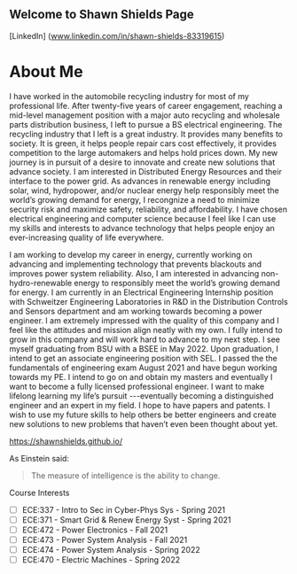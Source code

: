 ## Welcome to Shawn Shields Page

[LinkedIn] (www.linkedin.com/in/shawn-shields-83319615)

# About Me
I have worked in the automobile recycling industry for most of my professional life. After twenty-five years of career engagement, reaching a mid-level management position with a major auto recycling and wholesale parts distribution business, I left to pursue a BS electrical engineering. The recycling industry that I left is a great industry. It provides many benefits to society. It is green, it helps people repair cars cost effectively, it provides competition to the large automakers and helps hold prices down. My new journey is in pursuit of a desire to innovate and create new solutions that advance society. I am interested in Distributed Energy Resources and their interface to the power grid.  As advances in renewable energy including solar, wind, hydropower, and/or nuclear energy help responsibly meet the world’s growing demand for energy, I recongnize a need to minimize security risk and maximize safety, reliability, and affordability. I have chosen electrical engineering and computer science because I feel like I can use my skills and interests to advance technology that helps people enjoy an ever-increasing quality of life everywhere.

I am working to develop my career in energy, currently working on advancing and implementing technology that prevents blackouts and improves power system reliability. Also, I am interested in advancing non-hydro-renewable energy  to responsibly meet the world’s growing demand for energy. I am currently in an Electrical Engineering Internship position with Schweitzer Engineering Laboratories in R&D in the Distribution Controls and Sensors department and am working towards becoming a power engineer. I am extremely impressed with the quality of this company and I feel like the attitudes and mission align neatly with my own. I fully intend to grow in this company and will work hard to advance to my next step. I see myself graduating from BSU with a BSEE in May 2022. Upon graduation, I intend to get an associate engineering position with SEL. I passed the the fundamentals of engineering exam August 2021 and have begun working towards my PE. I intend to go on and obtain my masters and eventually I want to become a fully licensed professional engineer. I want to make lifelong learning my life’s pursuit ---eventually becoming a distinguished engineer and an expert in my field. I hope to have papers and patents. I wish to use my future skills to help others be better engineers and create new solutions to new problems that haven’t even been thought about yet.

https://shawnshields.github.io/

As Einstein said:
>The measure of intelligence 
>is the ability to change.

Course Interests
- [ ] ECE:337 - Intro to Sec in Cyber-Phys Sys - Spring 2021
- [ ] ECE:371 - Smart Grid & Renew Energy Syst - Spring 2021
- [ ] ECE:472 - Power Electronics - Fall 2021
- [ ] ECE:473 - Power System Analysis - Fall 2021
- [ ] ECE:474 - Power System Analysis - Spring 2022
- [ ] ECE:470 - Electric Machines - Spring 2022
